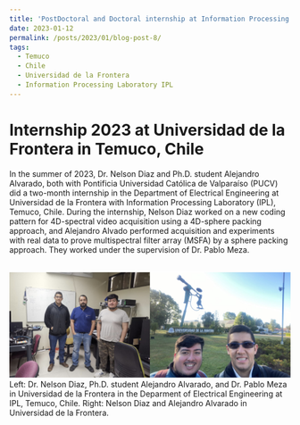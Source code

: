 ```yaml
---
title: 'PostDoctoral and Doctoral internship at Information Processing Laboratory in Temuco, Chile, 2023'
date: 2023-01-12
permalink: /posts/2023/01/blog-post-8/
tags:
  - Temuco
  - Chile
  - Universidad de la Frontera
  - Information Processing Laboratory IPL
---
```


Internship 2023 at Universidad de la Frontera in Temuco, Chile
======

In the summer of 2023, Dr. Nelson Diaz and Ph.D. student Alejandro Alvarado, both with Pontificia Universidad Católica de Valparaíso (PUCV) did a two-month internship in the Department of Electrical Engineering at Universidad de la Frontera with Information Processing Laboratory (IPL), Temuco, Chile. During the internship, Nelson Diaz worked on a new coding pattern for 4D-spectral video acquisition using a 4D-sphere packing approach, and Alejandro Alvado performed acquisition and experiments with real data to prove multispectral filter array (MSFA) by a sphere packing approach. They worked under the supervision of Dr. Pablo Meza.



<br/><img src='/images/internship2023.jpg'>
Left: Dr. Nelson Diaz, Ph.D. student Alejandro Alvarado, and Dr. Pablo Meza in Universidad de la Frontera in the Deparment of Electrical Engineering at IPL, Temuco, Chile. Right: Nelson Diaz and Alejandro Alvarado in Universidad de la Frontera.
